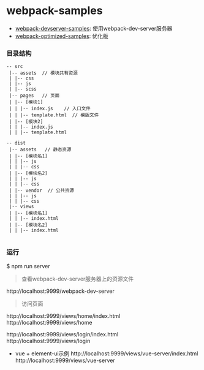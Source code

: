 # webpack-samples


- [webpack-devserver-samples](./webpack-devserver-samples): 使用webpack-dev-server服务器
- [webpack-optimized-samples](./webpack-optimized-samples): 优化版


### 目录结构

```
-- src
 |-- assets  // 模块共有资源
 | |-- css
 | |-- js
 | |-- scss
 |-- pages   // 页面
 | |-- [模块1]
 | | |-- index.js    // 入口文件
 | | |-- template.html  // 模版文件
 | |-- [模块2]
 | | |-- index.js
 | | |-- template.html 

-- dist
 |-- assets   // 静态资源
 | |-- [模块名1]
 | | |-- js
 | | |-- css
 | |-- [模块名2]
 | | |-- js
 | | |-- css
 | |-- vendor  // 公共资源
 | | |-- js
 | | |-- css
 |-- views
 | |-- [模块名1]
 | | |-- index.html
 | |-- [模块名2]
 | | |-- index.html
 
```

### 运行

$ npm run server

> 查看webpack-dev-server服务器上的资源文件

http://localhost:9999/webpack-dev-server

> 访问页面

http://localhost:9999/views/home/index.html   
http://localhost:9999/views/home

http://localhost:9999/views/login/index.html    
http://localhost:9999/views/login

- vue + element-ui示例
http://localhost:9999/views/vue-server/index.html    
http://localhost:9999/views/vue-server
